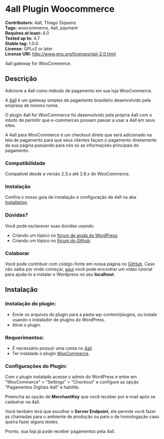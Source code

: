 # 4all Plugin Woocommerce

**Contributors:** 4all, Thiago Siqueira <br/>
**Tags:** woocommerce, 4all, payment<br/>
**Requires at least:** 4.0<br/>
**Tested up to:** 4.7<br/>
**Stable tag:** 1.0.0<br/>
**License:** GPLv2 or later<br/>
**License URI:** http://www.gnu.org/licenses/gpl-2.0.html<br/>


4all gateway for WooCommerce.

## Descrição
Adicione a 4all como método de pagamento em sua loja WooCommerce.

A [4all](https://4all.com)  é um gateway simples de pagamento brasileiro desenvolvido pela empresa de mesmo nome.

O plugin 4all for WooCommerce foi desenvolvido pela própria 4all com o intuito de permitir que e-commerces possam passar a usar a 4all em seus sites.

A 4all para WooCommerce é um checkout direto que será adicionado na tela de pagamento para que seus clientes façam o pagamento diretamente da sua página passando para nós só as informações principais do pagamento.

### Compatibilidade
Compatível desde a versão 2.3.x até 2.6.x do WooCommerce.

### Instalação
Confira o nosso guia de instalação e configuração da 4all na aba [Installation](http://wordpress.org/plugins/4all/installation/).

### Dúvidas?

Você pode esclarecer suas dúvidas usando:

-   Criando um tópico no  [fórum de ajuda do WordPress](http://wordpress.org/support/plugin/4all).
-   Criando um tópico no  [fórum do Github](#).

### Colaborar

Você pode contribuir com código-fonte em nossa página no  [GitHub](#). Caso não saiba por onde começar, [aqui](https://www.youtube.com/watch?v=z8rLQsoUeHc) você pode encontrar um vídeo tutorial para ajuda-lo a instalar o Wordpress no seu **localhost**.

## Instalação

### Instalação do plugin:

-   Envie os arquivos do plugin para a pasta wp-content/plugins, ou instale usando o instalador de plugins do WordPress.
-   Ative o plugin.

### Requerimentos:

 - É necessário possuir uma conta no  [4all](https://4all.com).
 - Ter instalado o plugin [WooCommerce](http://wordpress.org/plugins/woocommerce/).

### Configurações do Plugin:

Com o plugin instalado acesse o admin do WordPress e entre em "WooCommerce" > "Settings" > "Checkout" e configure as opção "Pagamentos Digitais 4all" e habilite.

Preencha as opção de  **MerchantKey**  que você receber por e-mail após se cadastrar na 4all.

Você também terá que escolher o **Server Endpoint**, ele permite você fazer as chamadas para o ambiente de produção ou para o de homologação caso queira fazer alguns testes.

Pronto, sua loja já pode receber pagamentos pela 4all.
